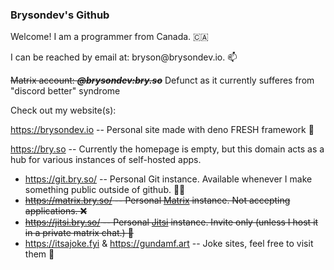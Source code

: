 ### Brysondev's Github

Welcome! I am a programmer from Canada. 🇨🇦


I can be reached by email at: bryson\@brysondev.io. 📫

~~Matrix account: ***\@brysondev:bry.so***~~ Defunct as it currently sufferes from "discord better" syndrome

Check out my website(s):


https://brysondev.io -- Personal site made with deno FRESH framework 🍋

https://bry.so -- Currently the homepage is empty, but this domain acts as a hub for various instances of self-hosted apps.
- https://git.bry.so/ -- Personal Git instance. Available whenever I make something public outside of github. 👨‍💻
- ~~https://matrix.bry.so/ -- Personal [Matrix](https://matrix.org) instance. Not accepting applications. ❌~~
- ~~https://jitsi.bry.so/ -- Personal [Jitsi](https://jitsi.org/) instance. Invite only (unless I host it in a private matrix chat.) 🥷~~
- https://itsajoke.fyi & https://gundamf.art -- Joke sites, feel free to visit them 🤡